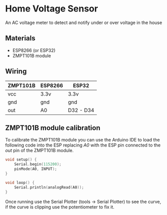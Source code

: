 # Home Voltage Sensor

An AC voltage meter to detect and notify under or over voltage in the house

## Materials

- ESP8266 (or ESP32)
- ZMPT101B module

## Wiring

| ZMPT101B | ESP8266 | ESP32     |
| -------- | ------- | --------- |
| vcc      | 3.3v    | 3.3v      |
| gnd      | gnd     | gnd       |
| out      | A0      | D32 - D34 |

## ZMPT101B module calibration

To calibrate the ZMPT101B module you can use the Arduino IDE to load the following code into the ESP replacing _A0_ with the ESP pin connected to the _out_ pin of the ZMPT101B module.

```c++
void setup() {
    Serial.begin(115200);
    pinMode(A0, INPUT);
}

void loop() {
    Serial.println(analogRead(A0));
}
```

Once running use the Serial Plotter (tools -> Serial Plotter) to see the curve, if the curve is clipping use the potentiometer to fix it.
